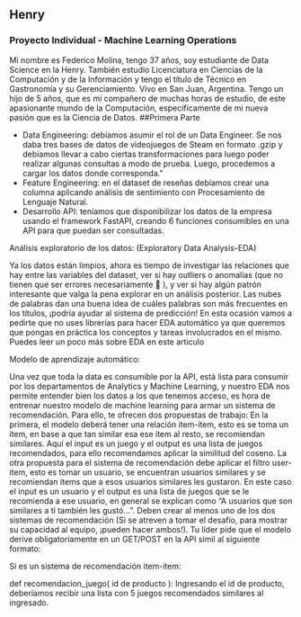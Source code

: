 ## Henry
### Proyecto Individual - Machine Learning Operations 
Mi nombre es Federico Molina, tengo 37 años, soy estudiante de Data Science en la Henry. También estudio Licenciatura en Ciencias de la Computación y de la Información y tengo el título de Técnico en Gastronomía y su Gerenciamiento. Vivo en San Juan, Argentina. Tengo un hijo de 5 años, que es mi compañero de muchas horas de estudio, de este apasionante mundo de la Computación, específicamente de mi nueva pasión que es la Ciencia de Datos.
##Primera Parte
- Data Engineering: debíamos asumir el rol de un Data Engineer. Se nos daba tres bases de datos de videojuegos de Steam en formato .gzip y debíamos llevar a cabo ciertas transformaciones para luego poder realizar algunas consultas a modo de prueba. Luego, procedemos a cargar los datos donde corresponda."
- Feature Engineering: en el dataset de reseñas debíamos crear una columna aplicando análisis de sentimiento con Procesamiento de Lenguaje Natural.
- Desarrollo API: teníamos que disponibilizar los datos de la empresa usando el framework FastAPI, creando 6 funciones consumibles en una API para que puedan ser consultadas.

Análisis exploratorio de los datos: (Exploratory Data Analysis-EDA)

Ya los datos están limpios, ahora es tiempo de investigar las relaciones que hay entre las variables del dataset, ver si hay outliers o anomalías (que no tienen que ser errores necesariamente 👀 ), y ver si hay algún patrón interesante que valga la pena explorar en un análisis posterior. Las nubes de palabras dan una buena idea de cuáles palabras son más frecuentes en los títulos, ¡podría ayudar al sistema de predicción! En esta ocasión vamos a pedirte que no uses librerías para hacer EDA automático ya que queremos que pongas en práctica los conceptos y tareas involucrados en el mismo. Puedes leer un poco más sobre EDA en este articulo

Modelo de aprendizaje automático:

Una vez que toda la data es consumible por la API, está lista para consumir por los departamentos de Analytics y Machine Learning, y nuestro EDA nos permite entender bien los datos a los que tenemos acceso, es hora de entrenar nuestro modelo de machine learning para armar un sistema de recomendación. Para ello, te ofrecen dos propuestas de trabajo: En la primera, el modelo deberá tener una relación ítem-ítem, esto es se toma un item, en base a que tan similar esa ese ítem al resto, se recomiendan similares. Aquí el input es un juego y el output es una lista de juegos recomendados, para ello recomendamos aplicar la similitud del coseno. La otra propuesta para el sistema de recomendación debe aplicar el filtro user-item, esto es tomar un usuario, se encuentran usuarios similares y se recomiendan ítems que a esos usuarios similares les gustaron. En este caso el input es un usuario y el output es una lista de juegos que se le recomienda a ese usuario, en general se explican como “A usuarios que son similares a tí también les gustó…”. Deben crear al menos uno de los dos sistemas de recomendación (Si se atreven a tomar el desafío, para mostrar su capacidad al equipo, ¡pueden hacer ambos!). Tu líder pide que el modelo derive obligatoriamente en un GET/POST en la API símil al siguiente formato:

Si es un sistema de recomendación item-item:

def recomendacion_juego( id de producto ): Ingresando el id de producto, deberíamos recibir una lista con 5 juegos recomendados similares al ingresado.
